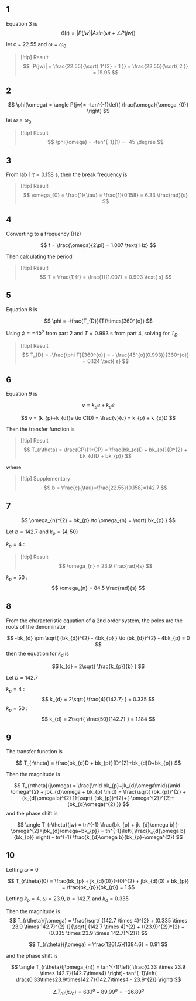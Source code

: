 ## 1

Equation 3 is
$$
\dot{\theta}(t) = |P(jw)|Asin(\omega t + \angle P(jw))
$$

let c = $22.55$ and $\omega = \omega_{0}$

>[!tip] Result
>$$
|P(jw)| = \frac{22.55}{\sqrt{ 1^{2} + 1 }} = \frac{22.55}{\sqrt{ 2 }} = 15.95
$$

## 2

$$
\phi(\omega) = \angle P(jw)= -tan^{-1}\left( \frac{\omega}{\omega_{0}} \right)
$$
let $\omega = \omega_{0}$

>[!tip] Result
>$$
\phi(\omega) = -tan^{-1}(1) = -45 \degree
$$

## 3

From lab 1 $\tau = 0.158 \text{ s}$, then the break frequency is

>[!tip] Result
>$$
\omega_{0} = \frac{1}{\tau} = \frac{1}{0.158} = 6.33 \frac{rad}{s}
$$

## 4

Converting to a frequency (Hz)

$$
f = \frac{\omega}{2\pi} = 1.007 \text{ Hz}
$$

Then calculating the period

>[!tip] Result
>$$
T = \frac{1}{f} = \frac{1}{1.007} = 0.993 \text{ s}
$$

## 5

Equation 8 is

$$
\phi = -\frac{T_{D}}{T}\times(360^{o})
$$

Using $\phi = -45^{o}$ from part 2 and $T=0.993 \text{ s}$ from part 4, solving for $T_{D}$

>[!tip] Result
>$$
T_{D} = -\frac{\phi T}{360^{o}} = - \frac{45^{o}(0.993)}{360^{o}} = 0.124 \text{ s}
$$

## 6

Equation 9 is

$$
v = k_{p}e + k_{d}\dot{e}
$$

$$
v = (k_{p}+k_{d})e \to C(D) = \frac{v}{c} = k_{p} + k_{d}D
$$

Then the transfer function is

>[!tip] Result
>$$
T_{r\theta} = \frac{CP}{1+CP} = \frac{bk_{d}D + bk_{p}}{D^{2} + bk_{d}D + bk_{p}}
$$

where

>[!tip] Supplementary
>$$
b = \frac{c}{\tau}=\frac{22.55}{0.158}=142.7
$$

## 7

$$
\omega_{n}^{2} = bk_{p} \to \omega_{n} = \sqrt{ bk_{p} }
$$

Let $b = 142.7$ and $k_{p} = \{ 4,50 \}$

$k_{p} = 4 \text{ : }$
>[!tip] Result
>$$
\omega_{n} = 23.9 \frac{rad}{s}
$$

$k_{p} = 50 \text{ : }$
$$
\omega_{n} = 84.5 \frac{rad}{s}
$$


## 8

From the characteristic equation of a 2nd order system, the poles are the roots of the denominator

$$
-bk_{d} \pm \sqrt{ (bk_{d})^{2} - 4bk_{p} } \to (bk_{d})^{2} - 4bk_{p} = 0
$$
then the equation for $k_{d}$ is

$$
k_{d} = 2\sqrt{ \frac{k_{p}}{b} }
$$

Let $b = 142.7$

$k_{p} = 4 \text{ : }$
$$
k_{d} = 2\sqrt{ \frac{4}{142.7} } = 0.335
$$
$k_{p} = 50 \text{ : }$
$$
k_{d} = 2\sqrt{ \frac{50}{142.7} } = 1.184
$$

## 9

The transfer function is

$$
T_{r\theta} = \frac{bk_{d}D + bk_{p}}{D^{2}+bk_{d}D+bk_{p}}
$$

Then the magnitude is

$$
T_{r\theta}(j\omega) = \frac{\mid bk_{p}+jk_{d}\omega\mid}{\mid-\omega^{2} + jbk_{d}\omega + bk_{p} \mid} = \frac{\sqrt{ (bk_{p})^{2} + (k_{d}\omega b)^{2} }}{\sqrt{ (bk_{p})^{2}+(-\omega^{2})^{2}+(bk_{d}\omega)^{2} }}
$$
and the phase shift is

$$
\angle T_{r\theta}(jw) = tn^{-1} \frac{bk_{p} + jk_{d}\omega b}{-\omega^{2}+jbk_{d}\omega+bk_{p}} = tn^{-1}\left( \frac{k_{d}\omega b}{bk_{p}} \right) - tn^{-1} \frac{k_{d}\omega b}{bk_{p}-\omega^{2}}
$$

## 10

Letting $\omega = 0$

$$
T_{r\theta}(0) = \frac{bk_{p} + jk_{d}(0)}{-(0)^{2} + jbk_{d}(0) + bk_{p}} = \frac{bk_{p}}{bk_{p}} = 1
$$


Letting $k_{p} = 4$, $\omega=23.9$, $b = 142.7$, and $k_{d} = 0.335$


Then the magnitude is
$$
T_{r\theta}(j\omega) = \frac{\sqrt{ (142.7 \times 4)^{2} + (0.335 \times 23.9 \times 142.7)^{2} }}{\sqrt{ (142.7 \times 4)^{2} + ((23.9)^{2})^{2} + (0.335 \times 23.9 \times 142.7)^{2}}}
$$

$$
T_{r\theta}(j\omega) = \frac{1261.5}{1384.6} = 0.91
$$


and the phase shift is

$$
\angle T_{r\theta}(j\omega_{n}) = tan^{-1}\left( \frac{0.33 \times 23.9 \times 142.7}{142.7\times4} \right)- tan^{-1}\left( \frac{0.33\times23.9\times142.7}{142.7\times4 - 23.9^{2}} \right)
$$

$$
\angle T_{r\theta}(j\omega_{n}) = 63.1^{o} - 89.99^{o} = -26.89^{o}
$$
